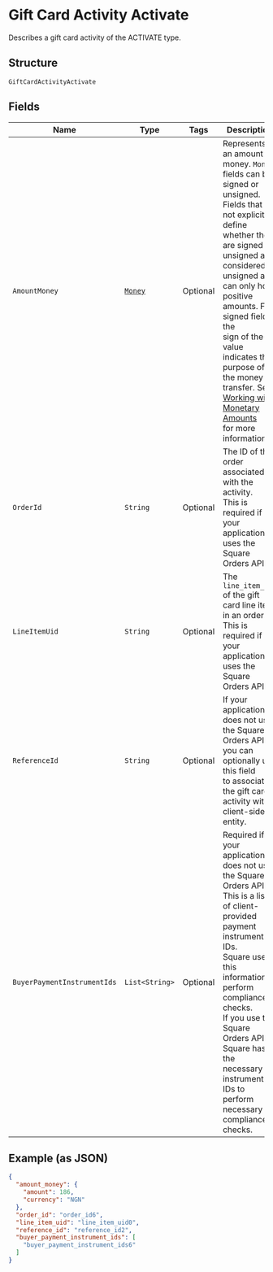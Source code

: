 
# Gift Card Activity Activate

Describes a gift card activity of the ACTIVATE type.

## Structure

`GiftCardActivityActivate`

## Fields

| Name | Type | Tags | Description | Getter |
|  --- | --- | --- | --- | --- |
| `AmountMoney` | [`Money`](/doc/models/money.md) | Optional | Represents an amount of money. `Money` fields can be signed or unsigned.<br>Fields that do not explicitly define whether they are signed or unsigned are<br>considered unsigned and can only hold positive amounts. For signed fields, the<br>sign of the value indicates the purpose of the money transfer. See<br>[Working with Monetary Amounts](https://developer.squareup.com/docs/build-basics/working-with-monetary-amounts)<br>for more information. | Money getAmountMoney() |
| `OrderId` | `String` | Optional | The ID of the order associated with the activity.<br>This is required if your application uses the Square Orders API. | String getOrderId() |
| `LineItemUid` | `String` | Optional | The `line_item_uid` of the gift card line item in an order.<br>This is required if your application uses the Square Orders API. | String getLineItemUid() |
| `ReferenceId` | `String` | Optional | If your application does not use the Square Orders API, you can optionally use this field<br>to associate the gift card activity with a client-side entity. | String getReferenceId() |
| `BuyerPaymentInstrumentIds` | `List<String>` | Optional | Required if your application does not use the Square Orders API.<br>This is a list of client-provided payment instrument IDs.<br>Square uses this information to perform compliance checks.<br>If you use the Square Orders API, Square has the necessary instrument IDs to perform necessary<br>compliance checks. | List<String> getBuyerPaymentInstrumentIds() |

## Example (as JSON)

```json
{
  "amount_money": {
    "amount": 186,
    "currency": "NGN"
  },
  "order_id": "order_id6",
  "line_item_uid": "line_item_uid0",
  "reference_id": "reference_id2",
  "buyer_payment_instrument_ids": [
    "buyer_payment_instrument_ids6"
  ]
}
```

